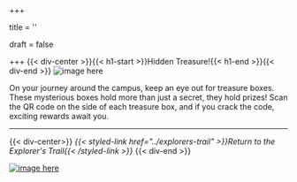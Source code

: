 +++

title = ''

draft = false

+++
{{< div-center >}}{{< h1-start >}}Hidden Treasure!{{< h1-end >}}{{< div-end >}}
![image here](../images/chest-3.png#center)

On your journey around the campus, keep an eye out for treasure boxes. These mysterious boxes hold more than just a secret, they hold prizes! Scan the QR code on the side of each treasure box, and if you crack the code, exciting rewards await you.
___


[comment]: # ({{< div-center >}}{{< button url="../lock-chest-1-brz" text="Demo-Campus-Reception" >}}{{< div-end >}}{{< break-start >}}{{< break-end >}})
[comment]: # ({{< div-center >}}{{< button url="../lock-chest-2-tmz" text="Demo-Library" >}}{{< div-end >}}{{< break-start >}}{{< break-end >}})
[comment]: # ({{< div-center >}}{{< button url="../lock-chest-3-xra" text="Demo-Student-Admin" >}}{{< div-end >}}{{< break-start >}}{{< break-end >}})
[comment]: # ({{< div-center >}}{{< button url="../lock-chest-4-dmz" text="Demo-Car-Parking" >}}{{< div-end >}}{{< break-start >}}{{< break-end >}})
[comment]: # ({{< div-center >}}{{< button url="../lock-chest-5-zzz" text="Demo-Student-Wellbeing" >}}{{< div-end >}}{{< break-start >}}{{< break-end >}})
[comment]: # ({{< div-center >}}{{< button url="../lock-chest-7-ddd" text="Demo-Student-Success" >}}{{< div-end >}}{{< break-start >}}{{< break-end >}})

{{< div-center>}}
*{{< styled-link href="../explorers-trail" >}}Return to the Explorer's Trail{{< /styled-link >}}*
{{< div-end >}}

[![image here](../images/lost-icon.png#center)](../lost)